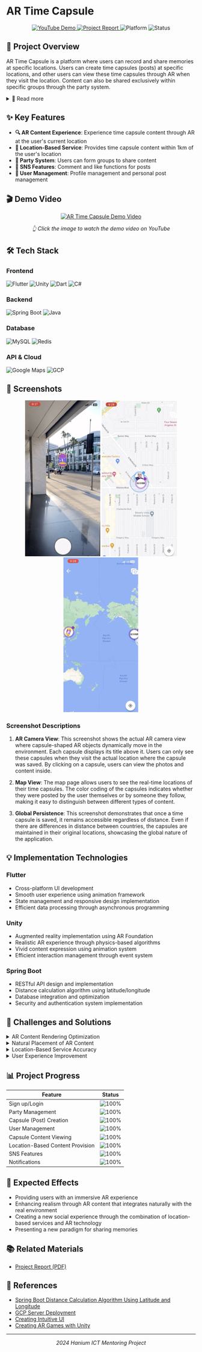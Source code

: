 # AR Time Capsule

<p align="center">
  <a href="https://youtu.be/Gk_ktK9_KuM">
    <img src="https://img.shields.io/badge/YouTube-Demo-FF0000?style=for-the-badge&logo=youtube&logoColor=white" alt="YouTube Demo"/>
  </a>
  <a href="https://drive.google.com/file/d/1CiEBe6EB2KbiSJpjvmAJW6P-tWShGiX2/view?usp=sharing">
    <img src="https://img.shields.io/badge/Project-Report-blue?style=for-the-badge&logo=google-drive&logoColor=white" alt="Project Report"/>
  </a>
  <img src="https://img.shields.io/badge/Platform-iOS%20%7C%20Android-brightgreen?style=for-the-badge" alt="Platform"/>
  <img src="https://img.shields.io/badge/Status-Completed-success?style=for-the-badge" alt="Status"/>
</p>

## 📱 Project Overview

AR Time Capsule is a platform where users can record and share memories at specific locations. Users can create time capsules (posts) at specific locations, and other users can view these time capsules through AR when they visit the location. Content can also be shared exclusively within specific groups through the party system.

<details>
<summary>📖 Read more</summary>
<br>
Modern people live reminiscing about the past. In today's society, where it's common to post memorable photos and writings on individual SNS platforms, we've created a new concept of SNS that focuses on vivid experiences and places that hold special memories for people.

AR Time Capsule allows users to vividly experience past memories through AR technology, which is difficult to feel through simple photos or videos. By providing AR content tailored to the user's current location, it enhances immersion and facilitates experience sharing and communication between users.
</details>

## ✨ Key Features

- **🔍 AR Content Experience**: Experience time capsule content through AR at the user's current location
- **📍 Location-Based Service**: Provides time capsule content within 1km of the user's location
- **👥 Party System**: Users can form groups to share content
- **💬 SNS Features**: Comment and like functions for posts
- **👤 User Management**: Profile management and personal post management

## 🎬 Demo Video

<p align="center">
  <a href="https://youtu.be/Gk_ktK9_KuM">
    <img src="https://img.youtube.com/vi/Gk_ktK9_KuM/0.jpg" alt="AR Time Capsule Demo Video" width="600"/>
  </a>
</p>

<p align="center">
  <i>👆 Click the image to watch the demo video on YouTube</i>
</p>

## 🛠️ Tech Stack

### Frontend
![Flutter](https://img.shields.io/badge/Flutter-02569B?style=for-the-badge&logo=flutter&logoColor=white)
![Unity](https://img.shields.io/badge/Unity-000000?style=for-the-badge&logo=unity&logoColor=white)
![Dart](https://img.shields.io/badge/Dart-0175C2?style=for-the-badge&logo=dart&logoColor=white)
![C#](https://img.shields.io/badge/C%23-239120?style=for-the-badge&logo=c-sharp&logoColor=white)

### Backend
![Spring Boot](https://img.shields.io/badge/Spring_Boot-6DB33F?style=for-the-badge&logo=spring-boot&logoColor=white)
![Java](https://img.shields.io/badge/Java-ED8B00?style=for-the-badge&logo=java&logoColor=white)

### Database
![MySQL](https://img.shields.io/badge/MySQL-4479A1?style=for-the-badge&logo=mysql&logoColor=white)
![Redis](https://img.shields.io/badge/Redis-DC382D?style=for-the-badge&logo=redis&logoColor=white)

### API & Cloud
![Google Maps](https://img.shields.io/badge/Google_Maps-4285F4?style=for-the-badge&logo=google-maps&logoColor=white)
![GCP](https://img.shields.io/badge/Google_Cloud-4285F4?style=for-the-badge&logo=google-cloud&logoColor=white)

## 📱 Screenshots

<p align="center">
  <img src="./assets/images/screenshot1.png" width="200" />
  <img src="./assets/images/screenshot2.png" width="200" /> 
  <img src="./assets/images/screenshot3.png" width="200" />
</p>

### Screenshot Descriptions

1. **AR Camera View**: This screenshot shows the actual AR camera view where capsule-shaped AR objects dynamically move in the environment. Each capsule displays its title above it. Users can only see these capsules when they visit the actual location where the capsule was saved. By clicking on a capsule, users can view the photos and content inside.

2. **Map View**: The map page allows users to see the real-time locations of their time capsules. The color coding of the capsules indicates whether they were posted by the user themselves or by someone they follow, making it easy to distinguish between different types of content.

3. **Global Persistence**: This screenshot demonstrates that once a time capsule is saved, it remains accessible regardless of distance. Even if there are differences in distance between countries, the capsules are maintained in their original locations, showcasing the global nature of the application.

## 💡 Implementation Technologies

### Flutter
- Cross-platform UI development
- Smooth user experience using animation framework
- State management and responsive design implementation
- Efficient data processing through asynchronous programming

### Unity
- Augmented reality implementation using AR Foundation
- Realistic AR experience through physics-based algorithms
- Vivid content expression using animation system
- Efficient interaction management through event system

### Spring Boot
- RESTful API design and implementation
- Distance calculation algorithm using latitude/longitude
- Database integration and optimization
- Security and authentication system implementation

## 🚀 Challenges and Solutions

<details>
<summary>AR Content Rendering Optimization</summary>
<br>
We conducted continuous testing and improvement to maintain a balance between AR content quality and performance, considering various device environments. In particular, we applied rendering optimization techniques to provide a smooth experience even on low-spec devices.
</details>

<details>
<summary>Natural Placement of AR Content</summary>
<br>
We implemented natural placement of AR content through user pose estimation, surrounding environment recognition, real-time feedback, and correction. This allows users to experience AR that blends naturally with the real world.
</details>

<details>
<summary>Location-Based Service Accuracy</summary>
<br>
We provided accurate location information using Google Maps API and device GPS, and optimized the algorithm for searching time capsules within 1km. This allows users to accurately find time capsules around their location.
</details>

<details>
<summary>User Experience Improvement</summary>
<br>
We continuously collected and analyzed user feedback to improve UI/UX and design intuitive interfaces. In particular, we implemented a user-friendly interface so that even users who are new to AR can easily use it.
</details>

## 📊 Project Progress

| Feature | Status |
|---------|--------|
| Sign up/Login | ![100%](https://progress-bar.dev/100) |
| Party Management | ![100%](https://progress-bar.dev/100) |
| Capsule (Post) Creation | ![100%](https://progress-bar.dev/100) |
| User Management | ![100%](https://progress-bar.dev/100) |
| Capsule Content Viewing | ![100%](https://progress-bar.dev/100) |
| Location-Based Content Provision | ![100%](https://progress-bar.dev/100) |
| SNS Features | ![100%](https://progress-bar.dev/100) |
| Notifications | ![100%](https://progress-bar.dev/100) |

## 💫 Expected Effects

- Providing users with an immersive AR experience
- Enhancing realism through AR content that integrates naturally with the real environment
- Creating a new social experience through the combination of location-based services and AR technology
- Presenting a new paradigm for sharing memories

## 📚 Related Materials

- [Project Report (PDF)](https://drive.google.com/file/d/1CiEBe6EB2KbiSJpjvmAJW6P-tWShGiX2/view?usp=sharing)

## 🔗 References

- [Spring Boot Distance Calculation Algorithm Using Latitude and Longitude](https://kyu-nahc.tistory.com/entry/Spring-boot-%EC%9C%84%EB%8F%84-%EA%B2%BD%EB%8F%84%EB%A5%BC-%EC%9D%B4%EC%9A%A9%ED%95%98%EB%8A%94-%EA%B1%B0%EB%A6%AC-%EA%B3%84%EC%82%B0-%EC%95%8C%EA%B3%A0%EB%A6%AC%EC%A6%98)
- [GCP Server Deployment](https://velog.io/@k_k_s__h/Spring-%ED%94%84%EB%A1%9C%EC%A0%9D%ED%8A%B8-GCP-Google-Cloud-Platform-%EC%84%9C%EB%B2%84-%EB%B0%B0%ED%8F%AC)
- [Creating Intuitive UI](https://fastercapital.com/ko/content/%EC%82%AC%EC%9A%A9%EC%9E%90-%EC%9D%B8%ED%84%B0%ED%8E%98%EC%9D%B4%EC%8A%A4--%EA%B0%84%EB%8B%A8%ED%95%98%EA%B3%A0-%EC%A7%81%EA%B4%80%EC%A0%81%EC%9D%B8-%EC%82%AC%EC%9A%A9%EC%9E%90-%EC%9D%B8%ED%84%B0%ED%8E%98%EC%9D%B4%EC%8A%A4%EB%A5%BC-%EB%94%94%EC%9E%90%EC%9D%B8%ED%95%98%EB%8A%94-%EB%B0%A9%EB%B2%95.html)
- [Creating AR Games with Unity](https://velog.io/@topnotchsh/%EC%9C%A0%EB%8B%88%ED%8B%B0%EB%A1%9C-AR-%EA%B2%8C%EC%9E%84-%EB%A7%8C%EB%93%A4%EA%B8%B0)

---

<p align="center">
  <i>2024 Hanium ICT Mentoring Project</i>
</p>
